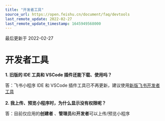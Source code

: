 ```yaml
---
title: "开发者工具"
source_url: https://open.feishu.cn/document/faq/devtools
last_remote_update: 2022-02-27
last_remote_update_timestamp: 1645949568000
---
```

最后更新于 2022-02-27

# 开发者工具

**1. 旧版的 IDE 工具和 VSCode 插件还能下载、使用吗？**

答：飞书小程序 IDE 和 VSCode 插件工具已不再更新，建议使用[新版飞书开发者工具](https://open.feishu.cn/document/uYjL24iN/ucDOzYjL3gzM24yN4MjN)
<br>
<br>
**2. 我上传、预览小程序时，为什么显示没有权限呢？**

答：目前仅应用的**创建者** 、**管理员**和**开发者**可以上传/预览小程序

